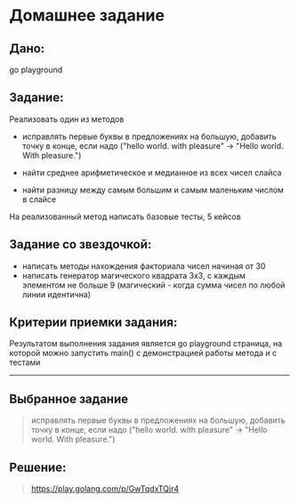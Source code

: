 # Домашнее задание

## Дано:
go playground

## Задание:
Реализовать один из методов

- исправлять первые буквы в предложениях на большую, добавить точку в конце, если надо ("hello world. with pleasure" -> "Hello world. With pleasure.")

- найти среднее арифметическое и медианное из всех чисел слайса

- найти разницу между самым большим и самым маленьким числом в слайсе

На реализованный метод написать базовые тесты, 5 кейсов

## Задание со звездочкой:

- написать методы нахождения факториала чисел начиная от 30
- написать генератор магического квадрата 3х3, с каждым элементом не больше 9 (магический - когда сумма чисел по любой линии идентична)


## Критерии приемки задания:

Результатом выполнения задания является go playground страница, на которой можно запустить main() c демонстрацией работы метода и с тестами

*******

## Выбранное задание
> исправлять первые буквы в предложениях на большую, добавить точку в конце, если надо ("hello world. with pleasure" -> "Hello world. With pleasure.")

## Решение:
> https://play.golang.com/p/GwTqdxTQir4